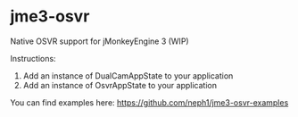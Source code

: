 # jme3-osvr
Native OSVR support for jMonkeyEngine 3 (WIP)

Instructions:
1. Add an instance of DualCamAppState to your application
2. Add an instance of OsvrAppState to your application

You can find examples here: https://github.com/neph1/jme3-osvr-examples


